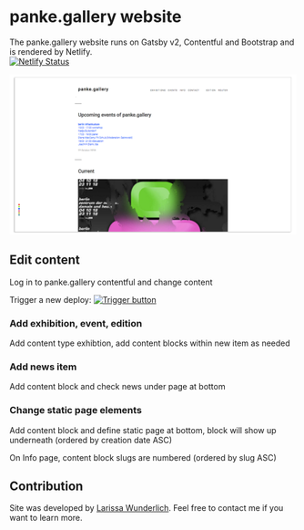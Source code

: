 
# panke.gallery website

The panke.gallery website runs on Gatsby v2, Contentful and Bootstrap and is rendered by Netlify. \
[![Netlify Status](https://api.netlify.com/api/v1/badges/e8f56c74-c878-4c4b-8b4f-19fd815fbb4a/deploy-status)](https://app.netlify.com/sites/pankegallery/deploys)

![Screenshot of panke.gallery website](documentation/screenshot-website.png)

## Edit content

Log in to panke.gallery contentful and change content

Trigger a new deploy: [![Trigger button](https://www.netlify.com/img/deploy/button.svg)](https://app.netlify.com/start/deploy?repository=https://github.com/pankegallery/panke-gallery)

### Add exhibition, event, edition

Add content type exhibtion, add content blocks within new item as needed

### Add news item

Add content block and check news under page at bottom

### Change static page elements

Add content block and define static page at bottom, block will show up underneath (ordered by creation date ASC)

On Info page, content block slugs are numbered (ordered by slug ASC) 

## Contribution

Site was developed by [Larissa Wunderlich](http://www.larissawunderlich.de). Feel free to contact me if you want to learn more.
